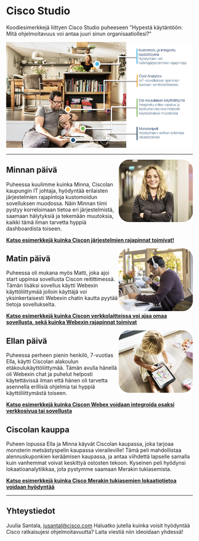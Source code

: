 # Cisco Studio
Koodiesimerkkejä liittyen Cisco Studio puheeseen "Hypestä käytäntöön: Mitä ohjelmoitavuus voi antaa juuri sinun organisaatiollesi?"

![Virtasten käyttötapaukset](./images/virtaset.png)


---

<img align="right" src="./images/minna.png">

## Minnan päivä
Puheessa kuulimme kuinka Minna, Ciscolan kaupungin IT johtaja, hyödyntää erilaisten järjestelmien rajapintoja kustomoidun sovelluksen muodossa. Näin Minnan tiimi pystyy korreloimaan tietoa eri järjestelmistä, saamaan hälytyksiä ja tekemään muutoksia, kaikki tämä ilman tarvetta hyppiä dashboardista toiseen.

**[Katso esimerkkejä kuinka Ciscon järjestelmien rajapinnat toimivat!](./minna)**


<img align="right" src="./images/matti.png">

## Matin päivä

Puheessa oli mukana myös Matti, joka ajoi start uppinsa sovellusta Ciscon reitittimessä. Tämän lisäksi sovellus käytti Webexin käyttöliittymää jolloin käyttäjä voi yksinkertaisesti Webexin chatin kautta pyytää tietoja sovellukselta.

**[Katso esimerkkejä kuinka Ciscon verkkolaitteissa voi ajaa omaa sovellusta, sekä kuinka Webexin rajapinnat toimivat](./matti)**


<img align="right" src="./images/ella.png">

## Ellan päivä

Puheessa perheen pienin henkilö, 7-vuotias Ella, käytti Ciscolan alakoulun etäkoulukäyttöliittymää. Tämän avulla hänellä oli Webexin chat ja puhelut helposti käytettävissä ilman että hänen oli tarvetta asennella erillisiä ohjelmia tai hyppiä käyttöliittymästä toiseen.

**[Katso esimerkkejä kuinka Ciscon Webex voidaan integroida osaksi verkkosivua tai sovellusta](./ella)**


## Ciscolan kauppa

Puheen lopussa Ella ja Minna käyvät Ciscolan kaupassa, joka tarjoaa monsterin metsästyspelin kaupassa vieraileville! Tämä peli mahdollistaa alennuskuponkien keräämisen kaupassa, ja antaa viihdettä lapselle samalla kuin vanhemmat voivat keskittyä ostosten tekoon. Kyseinen peli hyödynsi lokaatioanalytiikkaa, jota pystymme saamaan Merakin tukiasemista.

**[Katso esimerkkejä kuinka Cisco Merakin tukiasemien lokaatiotietoa voidaan hyödyntää](./kauppa)**

---

## Yhteystiedot
Juulia Santala, jusantal@cisco.com
Haluatko jutella kuinka voisit hyödyntää Cisco ratkaisujesi ohjelmoitavuutta? Laita viestiä niin ideoidaan yhdessä!

